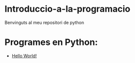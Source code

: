 # Introduccio-a-la-programacio

Benvinguts al meu repositori de python

# Programes en Python:

- [Hello World!](Hello_World.py)
